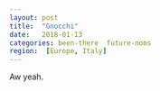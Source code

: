 ```yaml
---
layout: post
title:  "Gnocchi"
date:   2018-01-13
categories: been-there  future-noms
region:  [Europe, Italy]
---
```


Aw yeah.